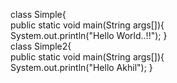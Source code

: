 
class Simple{  
    public static void main(String args[]){   
     System.out.println("Hello World..!!");
    }  
    class Simple2{  
    public static void main(String args[]){   
     System.out.println("Hello Akhil");
}  

